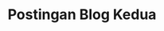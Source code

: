 ---
title: Postingan Blog Kedua
description: Selamat datang di dokumentasi Hugo versi Bahasa Indonesia.
---